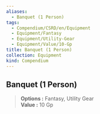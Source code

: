 ```yaml
---
aliases:
  - Banquet (1 Person)
tags:
  - Compendium/CSRD/en/Equipment
  - Equipment/Fantasy
  - Equipment/Utility-Gear
  - Equipment/Value/10-Gp
title: Banquet (1 Person)
collection: Equipment
kind: Compendium
---
```

## Banquet (1 Person)  
  
>  
> **Options :** Fantasy, Utility Gear  
> **Value :** 10 Gp